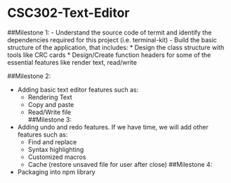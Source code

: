 # CSC302-Text-Editor

##Milestone 1:
    - Understand the source code of termit and identify the dependencies required for this project (i.e. terminal-kit)
    - Build the basic structure of the application, that includes:
        * Design the class structure with tools like CRC cards
        * Design/Create function headers for some of the essential features like render text, read/write
              
##Milestone 2:
  - Adding basic text editor features such as: 
      * Rendering Text
      * Copy and paste
      * Read/Write file       
##Milestone 3:
  - Adding undo and redo features. If we have time, we will add other  features such as:
    * Find and replace
    * Syntax highlighting 
    * Customized macros
    * Cache (restore unsaved file for user after close)
##Milestone 4:
  - Packaging into npm library
